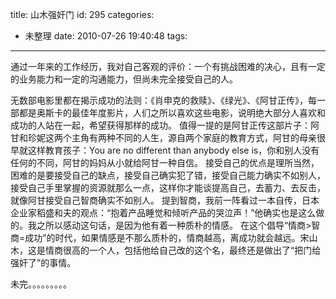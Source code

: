 title: 山木强奸门
id: 295
categories:
  - 未整理
date: 2010-07-26 19:40:48
tags:
---

通过一年来的工作经历，我对自己客观的评价：一个有挑战困难的决心，且有一定的业务能力和一定的沟通能力，但尚未完全接受自己的人。

无数部电影里都在揭示成功的法则：《肖申克的救赎》、《绿光》、《阿甘正传》，每一部都是奥斯卡的最佳年度影片，人们之所以喜欢这些电影，说明绝大部分人喜欢和成功的人站在一起，希望获得那样的成功。 值得一提的是阿甘正传这部片子：阿甘和珍妮这两个主角有两种不同的人生，源自两个家庭的教育方式，阿甘的母亲很早就这样教育孩子：You are no different than anybody else is，你和别人没有任何的不同，阿甘的妈妈从小就给阿甘一种自信。
接受自己的优点是理所当然，困难的是要接受自己的缺点，接受自己确实犯了错，接受自己能力确实不如别人，接受自己手里掌握的资源就那么一点，这样你才能谈提高自己，去蓄力、去反击，就像阿甘接受自己智商确实不如别人。
提到智商，我前一阵看过一本自传，日本企业家稻盛和夫的观点：“抱着产品睡觉和倾听产品的哭泣声！”他确实也是这么做的。我之所以感动这句话，是因为他有着一种质朴的情感。
在这个倡导“情商&gt;智商=成功”的时代，如果情感是不那么质朴的，情商越高，离成功就会越远。宋山木，这是情商很高的一个人，包括他给自己改的这个名，最终还是做出了“把门给强奸了”的事情。

未完。。。。。。。。。